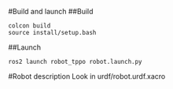 #Build and launch
##Build
```
colcon build
source install/setup.bash
```

##Launch
```
ros2 launch robot_tppo robot.launch.py
```

#Robot description
Look in urdf/robot.urdf.xacro
